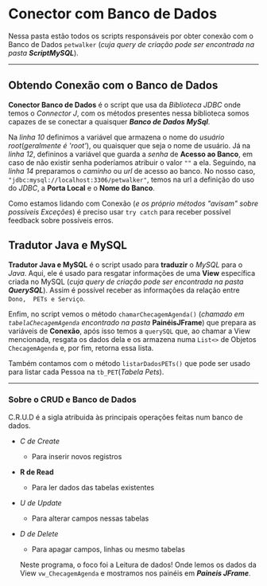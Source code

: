 # Conector com Banco de Dados
Nessa pasta estão todos os scripts responsáveis por obter conexão com o Banco de Dados `petwalker` (*cuja query de criação pode ser encontrada na pasta* ***ScriptMySQL***).

***
## Obtendo Conexão com o Banco de Dados
**Conector Banco de Dados** é o script que usa da *Biblioteca JDBC* onde temos o *Connector J*, com os métodos presentes nessa biblioteca somos capazes de se conectar a quaisquer ***Banco de Dados MySql***.

Na *linha 10* definimos a variável que armazena o nome do *usuário root*(*geralmente é 'root'*), ou quaisquer que seja o nome de usuário.
Já na *linha 12*, defininos a variável que guarda a *senha* de **Acesso ao Banco**, em caso de não existir senha poderíamos atribuir o valor `""` a ela.
Seguindo, na *linha 14* preparamos o *caminho* ou *url* de acesso ao banco. No nosso caso, `"jdbc:mysql://localhost:3306/petwalker"`, temos na url a definição do uso do *JDBC*, a **Porta Local** e o **Nome do Banco**.

Como estamos lidando com Conexão (*e os próprio métodos "avisam" sobre possíveis Exceções*) é preciso usar `try catch` para receber possível feedback sobre possíveis erros.

## Tradutor Java e MySQL
**Tradutor Java e MySQL** é o script usado para **traduzir** o *MySQL* para o *Java*. Aqui, ele é usado para resgatar informações de uma **View** específica criada no MySQL (*cuja query de criação pode ser encontrada na pasta* ***QuerySQL***). Assim é possível receber as informações da relação entre `Dono,  PETs e Serviço`.

Enfim, no script vemos o método `chamarChecagemAgenda()` (*chamado em `tabelaChecagemAgenda` encontrado na pasta* **PainéisJFrame**) que prepara as variáveis de **Conexão**, após isso temos a `querySQL` que, ao chamar a View mencionada, resgata os dados dela e os armazena numa `List<>` de Objetos `ChecagemAgenda` e, por fim, retorna essa lista.

Também contamos com o método `listarDadosPETs()` que pode ser usado para listar cada Pessoa na `tb_PET`(*Tabela Pets*).

***
### Sobre o CRUD e Banco de Dados
C.R.U.D é a sigla atribuida às principais operações feitas num banco de dados.
- *C de Create*
  - Para inserir novos registros
- **R de Read**
  - Para ler dados das tabelas existentes
- *U de Update*
  - Para alterar campos nessas tabelas
- *D de Delete*
  - Para apagar campos, linhas ou mesmo tabelas

  Neste programa, o foco foi a Leitura de dados! Onde lemos os dados da View `vw_ChecagemAgenda` e mostramos nos painéis em ***Paineis JFrame***.